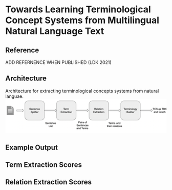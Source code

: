 # Towards Learning Terminological Concept Systems from Multilingual Natural Language Text

## Reference
ADD REFERNENCE WHEN PUBLISHED (LDK 2021)

## Architecture
Architecture for extracting terminological concepts systems from natural languae.
![PicArchitecture](/architecture.png)

## Example Output

## Term Extraction Scores

## Relation Extraction Scores
